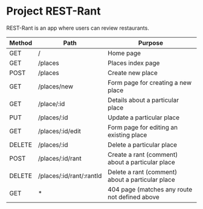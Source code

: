 # Project REST-Rant

REST-Rant is an app where users can review restaurants.

| Method  | Path | Purpose |
| ------- | ---- | ------- |
| GET | / | Home page|
| GET | /places | Places index page |
| POST | /places | Create new place |
| GET | /places/new | Form page for creating a new place |
| GET | /place/:id | Details about a particular place |
| PUT | /places/:id | Update a particular place |
| GET | /places/:id/edit | Form page for editing an existing place |
| DELETE | /places/:id | Delete a particular place |
| POST | /places/:id/rant | Create a rant (comment) about a particular place |
| DELETE | /places/:id/rant/:rantId | Delete a rant (comment) about a particular place |
| GET | * | 404 page (matches any route not defined above |